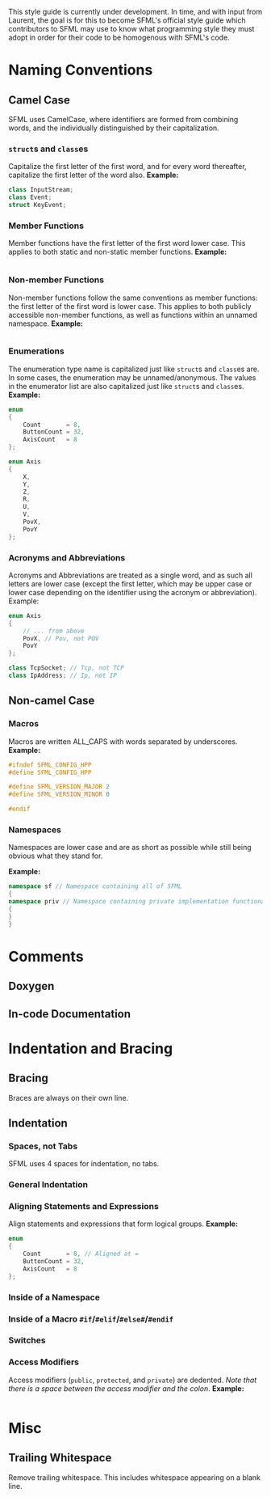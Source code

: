 This style guide is currently under development. In time, and with input from Laurent, the goal is for this to become SFML's official style guide which contributors to SFML may use to know what programming style they must adopt in order for their code to be homogenous with SFML's code.

# Naming Conventions

## Camel Case

SFML uses CamelCase, where identifiers are formed from combining words, and the individually distinguished by their capitalization.

### `struct`s and `class`es

Capitalize the first letter of the first word, and for every word thereafter, capitalize the first letter of the word also.
**Example:**
```cpp
class InputStream;
class Event;
struct KeyEvent;
```

### Member Functions

Member functions have the first letter of the first word lower case. This applies to both static and non-static member functions.
**Example:**
```cpp

```

### Non-member Functions

Non-member functions follow the same conventions as member functions: the first letter of the first word is lower case. This applies to both publicly accessible non-member functions, as well as functions within an unnamed namespace.
**Example:**
```cpp

```

### Enumerations

The enumeration type name is capitalized just like `struct`s and `class`es are. In some cases, the enumeration may be unnamed/anonymous. The values in the enumerator list are also capitalized just like `struct`s and `class`es.
**Example:**
```cpp
enum
{
    Count       = 8,
    ButtonCount = 32,
    AxisCount   = 8
};

enum Axis
{
    X,
    Y,
    Z,
    R,
    U,
    V,
    PovX,
    PovY
};
```

### Acronyms and Abbreviations

Acronyms and Abbreviations are treated as a single word, and as such all letters are lower case (except the first letter, which may be upper case or lower case depending on the identifier using the acronym or abbreviation). Example:
```cpp
enum Axis
{
    // ... from above
    PovX, // Pov, not POV
    PovY
};

class TcpSocket; // Tcp, not TCP
class IpAddress; // Ip, not IP
```

## Non-camel Case

### Macros

Macros are written ALL_CAPS with words separated by underscores.
**Example:**
```cpp
#ifndef SFML_CONFIG_HPP
#define SFML_CONFIG_HPP

#define SFML_VERSION_MAJOR 2
#define SFML_VERSION_MINOR 0

#endif
```

### Namespaces

Namespaces are lower case and are as short as possible while still being obvious what they stand for.

**Example:**
```cpp
namespace sf // Namespace containing all of SFML
{
namespace priv // Namespace containing private implementation functionality for SFML
{
}
}
```

# Comments

## Doxygen

## In-code Documentation

# Indentation and Bracing

## Bracing

Braces are always on their own line.

## Indentation

### Spaces, not Tabs

SFML uses 4 spaces for indentation, no tabs.

### General Indentation

### Aligning Statements and Expressions

Align statements and expressions that form logical groups.
**Example:**
```cpp
enum
{
    Count       = 8, // Aligned at =
    ButtonCount = 32,
    AxisCount   = 8
};
```

### Inside of a Namespace

### Inside of a Macro `#if`/`#elif`/`#else#`/`#endif`

### Switches

### Access Modifiers

Access modifiers (`public`, `protected`, and `private`) are dedented. *Note that there is a space between the access modifier and the colon*.
**Example:**
```cpp

```

# Misc

## Trailing Whitespace

Remove trailing whitespace. This includes whitespace appearing on a blank line.